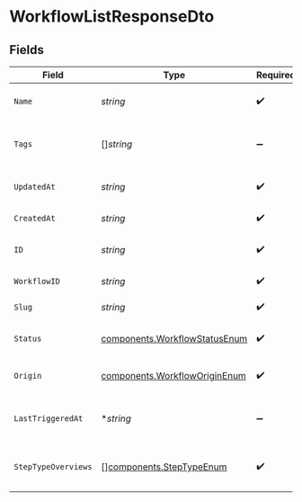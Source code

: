 # WorkflowListResponseDto


## Fields

| Field                                                                          | Type                                                                           | Required                                                                       | Description                                                                    |
| ------------------------------------------------------------------------------ | ------------------------------------------------------------------------------ | ------------------------------------------------------------------------------ | ------------------------------------------------------------------------------ |
| `Name`                                                                         | *string*                                                                       | :heavy_check_mark:                                                             | Name of the workflow                                                           |
| `Tags`                                                                         | []*string*                                                                     | :heavy_minus_sign:                                                             | Tags associated with the workflow                                              |
| `UpdatedAt`                                                                    | *string*                                                                       | :heavy_check_mark:                                                             | Last updated timestamp                                                         |
| `CreatedAt`                                                                    | *string*                                                                       | :heavy_check_mark:                                                             | Creation timestamp                                                             |
| `ID`                                                                           | *string*                                                                       | :heavy_check_mark:                                                             | Unique database identifier                                                     |
| `WorkflowID`                                                                   | *string*                                                                       | :heavy_check_mark:                                                             | Workflow identifier                                                            |
| `Slug`                                                                         | *string*                                                                       | :heavy_check_mark:                                                             | Workflow slug                                                                  |
| `Status`                                                                       | [components.WorkflowStatusEnum](../../models/components/workflowstatusenum.md) | :heavy_check_mark:                                                             | Status of the workflow                                                         |
| `Origin`                                                                       | [components.WorkflowOriginEnum](../../models/components/workfloworiginenum.md) | :heavy_check_mark:                                                             | Origin of the workflow                                                         |
| `LastTriggeredAt`                                                              | **string*                                                                      | :heavy_minus_sign:                                                             | Timestamp of the last workflow trigger                                         |
| `StepTypeOverviews`                                                            | [][components.StepTypeEnum](../../models/components/steptypeenum.md)           | :heavy_check_mark:                                                             | Overview of step types in the workflow                                         |